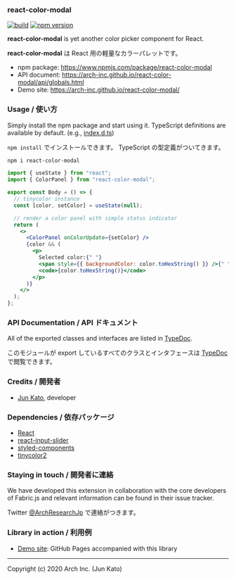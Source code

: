 ### react-color-modal

[![build](https://github.com/arch-inc/react-color-modal/workflows/npm-publish/badge.svg)](https://github.com/arch-inc/react-color-modal/actions?query=workflow%3Anpm-publish)
[![npm version](https://img.shields.io/npm/v/react-color-modal)](https://www.npmjs.com/package/react-color-modal)

**react-color-modal** is yet another color picker component for React.

**react-color-modal** は React 用の軽量なカラーパレットです。

- npm package: https://www.npmjs.com/package/react-color-modal
- API document: https://arch-inc.github.io/react-color-modal/api/globals.html
- Demo site: https://arch-inc.github.io/react-color-modal/

### Usage / 使い方

Simply install the npm package and start using it. TypeScript definitions are available by default. (e.g., [index.d.ts](https://cdn.jsdelivr.net/npm/react-color-modal@latest/dist/index.d.ts))

`npm install` でインストールできます。 TypeScript の型定義がついてきます。

```sh
npm i react-color-modal
```

```jsx
import { useState } from "react";
import { ColorPanel } from "react-color-modal";

export const Body = () => {
  // tinycolor instance
  const [color, setColor] = useState(null);

  // render a color panel with simple status indicator
  return (
    <>
      <ColorPanel onColorUpdate={setColor} />
      {color && (
        <p>
          Selected color:{" "}
          <span style={{ backgroundColor: color.toHexString() }} />{" "}
          <code>{color.toHexString()}</code>
        </p>
      )}
    </>
  );
};
```

### API Documentation / API ドキュメント

All of the exported classes and interfaces are listed in [TypeDoc](https://arch-inc.github.io/react-color-modal/api/globals.html).

このモジュールが export しているすべてのクラスとインタフェースは [TypeDoc](https://arch-inc.github.io/react-color-modal/api/globals.html) で閲覧できます。

### Credits / 開発者

- [Jun Kato](https://junkato.jp), developer

### Dependencies / 依存パッケージ

- [React](https://reactjs.org)
- [react-input-slider](https://github.com/swiftcarrot/react-input-slider)
- [styled-components](https://styled-components.com)
- [tinycolor2](http://bgrins.github.io/TinyColor)

### Staying in touch / 開発者に連絡

We have developed this extension in collaboration with the core developers of Fabric.js and relevant information can be found in their issue tracker.

Twitter [@ArchResearchJp](https://twitter.com/ArchResearchJp) で連絡がつきます。

### Library in action / 利用例

- [Demo site](https://arch-inc.github.io/react-color-modal/): GitHub Pages accompanied with this library

---

Copyright (c) 2020 Arch Inc. (Jun Kato)
